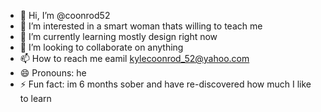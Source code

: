 - 👋 Hi, I’m @coonrod52
- 👀 I’m interested in a smart woman thats willing to teach me
- 🌱 I’m currently learning mostly design right now
- 💞️ I’m looking to collaborate on anything 
- 📫 How to reach me eamil kylecoonrod_52@yahoo.com
- 😄 Pronouns: he 
- ⚡ Fun fact: im 6 months sober and have re-discovered how much I like to learn

<!---
coonrod52/coonrod52 is a ✨ special ✨ repository because its `README.md` (this file) appears on your GitHub profile.
You can click the Preview link to take a look at your changes.
--->
